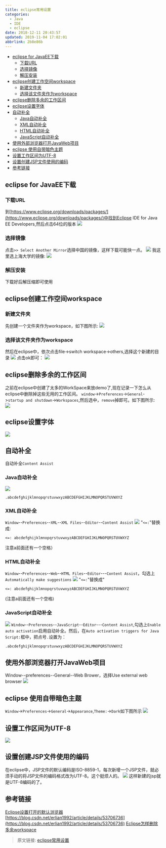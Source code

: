 ```yaml
---
title: eclipse常用设置
categories: 
  - Java
  - IDE
  - eclipse
date: 2018-12-11 20:43:57
updated: 2019-11-04 17:02:01
abbrlink: 2b8e86b
---
```

- [eclipse for JavaEE下载](/blog/2b8e86b/#eclipse-for-JavaEE下载)
    - [下载URL](/blog/2b8e86b/#下载URL)
    - [选择镜像](/blog/2b8e86b/#选择镜像)
    - [解压安装](/blog/2b8e86b/#解压安装)
- [eclipse创建工作空间workspace](/blog/2b8e86b/#eclipse创建工作空间workspace)
    - [新建文件夹](/blog/2b8e86b/#新建文件夹)
    - [选择该文件夹作为workspace](/blog/2b8e86b/#选择该文件夹作为workspace)
- [eclipse删除多余的工作区间](/blog/2b8e86b/#eclipse删除多余的工作区间)
- [eclipse设置字体](/blog/2b8e86b/#eclipse设置字体)
- [自动补全](/blog/2b8e86b/#自动补全)
    - [Java自动补全](/blog/2b8e86b/#Java自动补全)
    - [XML自动补全](/blog/2b8e86b/#XML自动补全)
    - [HTML自动补全](/blog/2b8e86b/#HTML自动补全)
    - [JavaScript自动补全](/blog/2b8e86b/#JavaScript自动补全)
- [使用外部浏览器打开JavaWeb项目](/blog/2b8e86b/#使用外部浏览器打开JavaWeb项目)
- [eclipse 使用自带暗色主题](/blog/2b8e86b/#eclipse-使用自带暗色主题)
- [设置工作区间为UTF-8](/blog/2b8e86b/#设置工作区间为UTF-8)
- [设置创建JSP文件使用的编码](/blog/2b8e86b/#设置创建JSP文件使用的编码)
- [参考链接](/blog/2b8e86b/#参考链接)

<!--more-->
<script src="https://cdn.bootcss.com/jquery/3.4.0/jquery.slim.min.js"></script>
<script>$(document).ready(function () {$(".post-body > ul:nth-child(1)").hide();});</script>

<!--end-->
## eclipse for JavaEE下载 ##
### 下载URL ###
到[https://www.eclipse.org/downloads/packages/](https://www.eclipse.org/downloads/packages/)中找到Eclipse IDE for Java EE Developers,然后点击64位的版本
![](https://image-1257720033.cos.ap-shanghai.myqcloud.com/blog/Java/IDESetting/eclipse/downEclipse/forJavaEEDevelopers.png)
### 选择镜像 ###
点击`>> Select Another Mirror`选择中国的镜像，这样下载可能快一点。
![](https://image-1257720033.cos.ap-shanghai.myqcloud.com/blog/Java/IDESetting/eclipse/downEclipse/selectMirror.png)
我这里选上海大学的镜像:
![](https://image-1257720033.cos.ap-shanghai.myqcloud.com/blog/Java/IDESetting/eclipse/downEclipse/shanghaiUniversityMirror.png)
### 解压安装 ###
下载好后解压缩即可使用
## eclipse创建工作空间workspace ##
### 新建文件夹 ###
先创建一个文件夹作为workspace，如下图所示:
![](https://image-1257720033.cos.ap-shanghai.myqcloud.com/blog/Java/IDESetting/eclipse/workspace/newWorkSpace/newMulu.png)
### 选择该文件夹作为workspace ###
然后在eclipse中，依次点击file->switch workspace->others,选择这个新建的目录
![](https://image-1257720033.cos.ap-shanghai.myqcloud.com/blog/Java/IDESetting/eclipse/workspace/newWorkSpace/switchWorkSpace_others.png)
点击ok即可：
![](https://image-1257720033.cos.ap-shanghai.myqcloud.com/blog/Java/IDESetting/eclipse/workspace/newWorkSpace/copysettings.png)
## eclipse删除多余的工作区间 ##
之前在eclipse中创建了太多的WorkSpace来放demo了,现在记录一下怎么从eclipse中删除掉这些无用的工作区间。
`window`->`Preferences`->`General`->`startup and shutdown`->`Workspaces`,然后选中，`remove`掉即可。如下图所示:
![](https://image-1257720033.cos.ap-shanghai.myqcloud.com/blog/Java/IDESetting/eclipse/removeUselessWorkSpace.png)
## eclipse设置字体 ##
![](https://image-1257720033.cos.ap-shanghai.myqcloud.com/blog/Java/IDESetting/eclipse/settings/textFont/font.png)
## 自动补全 ##
自动补全`Content Assist`
### Java自动补全 ###
![](https://image-1257720033.cos.ap-shanghai.myqcloud.com/blog/Java/IDESetting/eclipse/settings/contentAssist/java.png)
```
.abcdefghijklmnopqrstuvwxyzABCDEFGHIJKLMNOPQRSTUVWXYZ
```
### XML自动补全 ###
`Window`--`Preferences`--`XML`--`XML Files`--`Editor`--`Content Assist`
![](https://image-1257720033.cos.ap-shanghai.myqcloud.com/blog/Java/IDESetting/eclipse/settings/contentAssist/xml.png)
"`<=:`"替换成:
```
<=: abcdefghijklmnopqrstuvwxyzABCDEFGHIJKLMNOPQRSTUVWXYZ
```
注意a前面还有一个空格）
### HTML自动补全 ###
`Window`--`Preferences`--`Web`--`HTML Files`--`Editor`---`Content Assist`，勾选上`Automatically make suggestions`
![](https://image-1257720033.cos.ap-shanghai.myqcloud.com/blog/Java/IDESetting/eclipse/settings/contentAssist/html.png)
"`<=:`"替换成"
```
<=: abcdefghijklmnopqrstuvwxyzABCDEFGHIJKLMNOPQRSTUVWXYZ
```
(注意a前面还有一个空格)
### JavaScript自动补全 ###
![](https://image-1257720033.cos.ap-shanghai.myqcloud.com/blog/Java/IDESetting/eclipse/settings/contentAssist/javascript.png)
`Window`--`Preferences`--`JavaScript`--`Editor`---`Content Assist`,勾选上`Enable auto activation`启用自动补全。然后，在`Auto activation triggers for Java Script:`框中，把点号`.`设置为：
```
.abcdefghijklmnopqrstuvwxyzABCDEFGHIJKLMNOPQRSTUVWXYZ
```
## 使用外部浏览器打开JavaWeb项目 ##
Window--preferences--General--Web Brower​，选择Use external web browser
![](https://image-1257720033.cos.ap-shanghai.myqcloud.com/blog/Java/IDESetting/eclipse/settings/externalWeb/browser.png)
## eclipse 使用自带暗色主题 ##
`Window`->`Preferences`->`General`->`Appearance`,`Theme:`->`Dark`如下图所示
![](https://image-1257720033.cos.ap-shanghai.myqcloud.com/blog/Java/IDESetting/eclipse/theme/defaultDark/defaultDark.png)
## 设置工作区间为UTF-8 ##
![](https://image-1257720033.cos.ap-shanghai.myqcloud.com/blog/Java/IDESetting/eclipse/encoding/workspace_enchoding.png)
## 设置创建JSP文件使用的编码 ##
在eclipse中，JSP文件的默认编码是ISO-8859-1，每次新增一个JSP文件，就必须手动的将JSP文件的编码格式改为UTF-8。这个挺烦人的。
![](https://image-1257720033.cos.ap-shanghai.myqcloud.com/blog/Java/IDESetting/eclipse/encoding/jsp.png)
这样新建的jsp就是UTF-8编码的了。
## 参考链接 ##
[Eclipse设置打开的默认浏览器](https://blog.csdn.net/qq193423571/article/details/76146046)
[https://blog.csdn.net/erlian1992/article/details/53706736](https://blog.csdn.net/erlian1992/article/details/53706736)
[Eclipse怎样删除多余workspace](https://jingyan.baidu.com/article/046a7b3ebb211df9c27fa926.html)
>原文链接: [eclipse常用设置](https://lanlan2017.github.io/blog/2b8e86b/)
